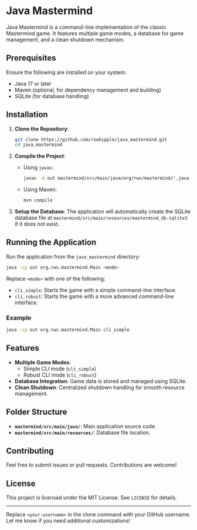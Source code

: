 # Java Mastermind

Java Mastermind is a command-line implementation of the classic Mastermind game. It features multiple game modes, a database for game management, and a clean shutdown mechanism.

## Prerequisites

Ensure the following are installed on your system:
- Java 17 or later
- Maven (optional, for dependency management and building)
- SQLite (for database handling)

## Installation

1. **Clone the Repository**:
   ```bash
   git clone https://github.com/rswhipple/java_mastermind.git
   cd java_mastermind
   ```

2. **Compile the Project**:
    - Using `javac`:
      ```bash
      javac -d out mastermind/src/main/java/org/rws/mastermind/*.java
      ```
    - Using Maven:
      ```bash
      mvn compile
      ```

3. **Setup the Database**:
   The application will automatically create the SQLite database file at `mastermind/src/main/resources/mastermind_db.sqlite3` if it does not exist.

## Running the Application

Run the application from the `java_mastermind` directory:

```bash
java -cp out org.rws.mastermind.Main <mode>
```

Replace `<mode>` with one of the following:
- `cli_simple`: Starts the game with a simple command-line interface.
- `cli_robust`: Starts the game with a more advanced command-line interface.

### Example
```bash
java -cp out org.rws.mastermind.Main cli_simple
```

## Features

- **Multiple Game Modes**:
    - Simple CLI mode (`cli_simple`)
    - Robust CLI mode (`cli_robust`)
- **Database Integration**: Game data is stored and managed using SQLite.
- **Clean Shutdown**: Centralized shutdown handling for smooth resource management.

## Folder Structure
- **`mastermind/src/main/java/`**: Main application source code.
- **`mastermind/src/main/resources/`**: Database file location.

## Contributing

Feel free to submit issues or pull requests. Contributions are welcome!

## License

This project is licensed under the MIT License. See `LICENSE` for details.

---

Replace `<your-username>` in the clone command with your GitHub username. Let me know if you need additional customizations!

